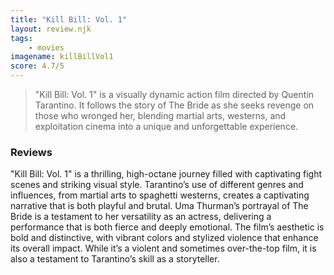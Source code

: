 ```yaml
---
title: "Kill Bill: Vol. 1"
layout: review.njk
tags:
    - movies
imagename: killBillVol1
score: 4.7/5
---
```

> "Kill Bill: Vol. 1" is a visually dynamic action film directed by Quentin Tarantino. It follows the story of The Bride as she seeks revenge on those who wronged her, blending martial arts, westerns, and exploitation cinema into a unique and unforgettable experience.

### Reviews
"Kill Bill: Vol. 1" is a thrilling, high-octane journey filled with captivating fight scenes and striking visual style. Tarantino’s use of different genres and influences, from martial arts to spaghetti westerns, creates a captivating narrative that is both playful and brutal. Uma Thurman’s portrayal of The Bride is a testament to her versatility as an actress, delivering a performance that is both fierce and deeply emotional. The film’s aesthetic is bold and distinctive, with vibrant colors and stylized violence that enhance its overall impact. While it’s a violent and sometimes over-the-top film, it is also a testament to Tarantino’s skill as a storyteller.
